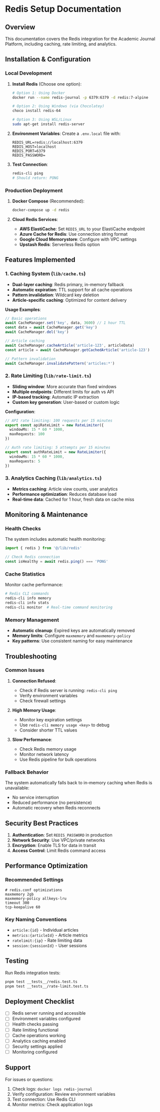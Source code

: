 # Redis Setup Documentation

## Overview
This documentation covers the Redis integration for the Academic Journal Platform, including caching, rate limiting, and analytics.

## Installation & Configuration

### Local Development

1. **Install Redis** (Choose one option):
   ```bash
   # Option 1: Using Docker
   docker run --name redis-journal -p 6379:6379 -d redis:7-alpine
   
   # Option 2: Using Windows (via Chocolatey)
   choco install redis-64
   
   # Option 3: Using WSL/Linux
   sudo apt-get install redis-server
   ```

2. **Environment Variables**:
   Create a `.env.local` file with:
   ```env
   REDIS_URL=redis://localhost:6379
   REDIS_HOST=localhost
   REDIS_PORT=6379
   REDIS_PASSWORD=
   ```

3. **Test Connection**:
   ```bash
   redis-cli ping
   # Should return: PONG
   ```

### Production Deployment

1. **Docker Compose** (Recommended):
   ```bash
   docker-compose up -d redis
   ```

2. **Cloud Redis Services**:
   - **AWS ElastiCache**: Set `REDIS_URL` to your ElastiCache endpoint
   - **Azure Cache for Redis**: Use connection string format
   - **Google Cloud Memorystore**: Configure with VPC settings
   - **Upstash Redis**: Serverless Redis option

## Features Implemented

### 1. Caching System (`lib/cache.ts`)
- **Dual-layer caching**: Redis primary, in-memory fallback
- **Automatic expiration**: TTL support for all cache operations
- **Pattern invalidation**: Wildcard key deletion
- **Article-specific caching**: Optimized for content delivery

**Usage Examples**:
```typescript
// Basic operations
await CacheManager.set('key', data, 3600) // 1 hour TTL
const data = await CacheManager.get('key')
await CacheManager.del('key')

// Article caching
await CacheManager.cacheArticle('article-123', articleData)
const article = await CacheManager.getCachedArticle('article-123')

// Pattern invalidation
await CacheManager.invalidatePattern('articles:*')
```

### 2. Rate Limiting (`lib/rate-limit.ts`)
- **Sliding window**: More accurate than fixed windows
- **Multiple endpoints**: Different limits for auth vs API
- **IP-based tracking**: Automatic IP extraction
- **Custom key generation**: User-based or custom logic

**Configuration**:
```typescript
// API rate limiting: 100 requests per 15 minutes
export const apiRateLimit = new RateLimiter({
  windowMs: 15 * 60 * 1000,
  maxRequests: 100
})

// Auth rate limiting: 5 attempts per 15 minutes
export const authRateLimit = new RateLimiter({
  windowMs: 15 * 60 * 1000,
  maxRequests: 5
})
```

### 3. Analytics Caching (`lib/analytics.ts`)
- **Metrics caching**: Article view counts, user analytics
- **Performance optimization**: Reduces database load
- **Real-time data**: Cached for 1 hour, fresh data on cache miss

## Monitoring & Maintenance

### Health Checks
The system includes automatic health monitoring:
```typescript
import { redis } from '@/lib/redis'

// Check Redis connection
const isHealthy = await redis.ping() === 'PONG'
```

### Cache Statistics
Monitor cache performance:
```bash
# Redis CLI commands
redis-cli info memory
redis-cli info stats
redis-cli monitor  # Real-time command monitoring
```

### Memory Management
- **Automatic cleanup**: Expired keys are automatically removed
- **Memory limits**: Configure `maxmemory` and `maxmemory-policy`
- **Key patterns**: Use consistent naming for easy maintenance

## Troubleshooting

### Common Issues

1. **Connection Refused**:
   - Check if Redis server is running: `redis-cli ping`
   - Verify environment variables
   - Check firewall settings

2. **High Memory Usage**:
   - Monitor key expiration settings
   - Use `redis-cli memory usage <key>` to debug
   - Consider shorter TTL values

3. **Slow Performance**:
   - Check Redis memory usage
   - Monitor network latency
   - Use Redis pipeline for bulk operations

### Fallback Behavior
The system automatically falls back to in-memory caching when Redis is unavailable:
- No service interruption
- Reduced performance (no persistence)
- Automatic recovery when Redis reconnects

## Security Best Practices

1. **Authentication**: Set `REDIS_PASSWORD` in production
2. **Network Security**: Use VPC/private networks
3. **Encryption**: Enable TLS for data in transit
4. **Access Control**: Limit Redis command access

## Performance Optimization

### Recommended Settings
```redis
# redis.conf optimizations
maxmemory 2gb
maxmemory-policy allkeys-lru
timeout 300
tcp-keepalive 60
```

### Key Naming Conventions
- `article:{id}` - Individual articles
- `metrics:{articleId}` - Article metrics
- `ratelimit:{ip}` - Rate limiting data
- `session:{sessionId}` - User sessions

## Testing
Run Redis integration tests:
```bash
pnpm test __tests__/redis.test.ts
pnpm test __tests__/rate-limit.test.ts
```

## Deployment Checklist

- [ ] Redis server running and accessible
- [ ] Environment variables configured
- [ ] Health checks passing
- [ ] Rate limiting functional
- [ ] Cache operations working
- [ ] Analytics caching enabled
- [ ] Security settings applied
- [ ] Monitoring configured

## Support
For issues or questions:
1. Check logs: `docker logs redis-journal`
2. Verify configuration: Review environment variables
3. Test connection: Use Redis CLI
4. Monitor metrics: Check application logs
